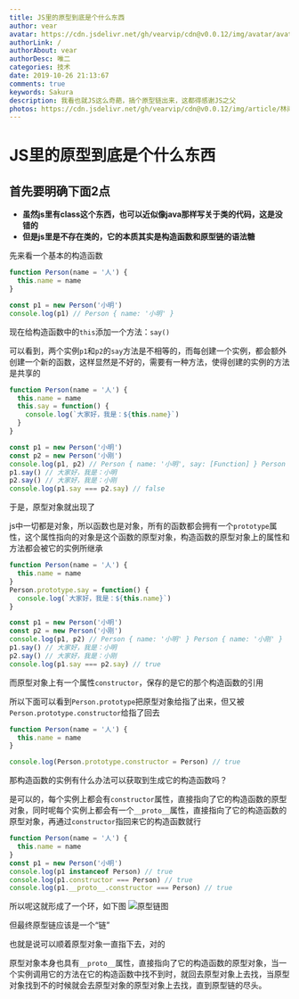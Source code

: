 ```yaml
---
title: JS里的原型到底是个什么东西
author: vear
avatar: https://cdn.jsdelivr.net/gh/vearvip/cdn@v0.0.12/img/avatar/avatar.webp
authorLink: /
authorAbout: vear
authorDesc: 唯二
categories: 技术
date: 2019-10-26 21:13:67
comments: true
keywords: Sakura
description: 我看也就JS这么奇葩，搞个原型链出来，这都得感谢JS之父
photos: https://cdn.jsdelivr.net/gh/vearvip/cdn@v0.0.12/img/article/林间精灵.webp
---
```

# JS里的原型到底是个什么东西
## 首先要明确下面2点
- **虽然js里有class这个东西，也可以近似像java那样写关于类的代码，这是没错的**
- **但是js里是不存在类的，它的本质其实是构造函数和原型链的语法糖**

先来看一个基本的构造函数
```javascript
function Person(name = '人') {
  this.name = name
}

const p1 = new Person('小明')
console.log(p1) // Person { name: '小明' }
```
现在给构造函数中的`this`添加一个方法：`say()`

可以看到，两个实例`p1`和`p2`的`say`方法是不相等的，而每创建一个实例，都会额外创建一个新的函数，这样显然是不好的，需要有一种方法，使得创建的实例的方法是共享的
```javascript
function Person(name = '人') {
  this.name = name
  this.say = function() {
    console.log(`大家好，我是：${this.name}`)
  }
}

const p1 = new Person('小明')
const p2 = new Person('小刚')
console.log(p1, p2) // Person { name: '小明', say: [Function] } Person { name: '小刚', say: [Function] }
p1.say() // 大家好，我是：小明
p2.say() // 大家好，我是：小刚
console.log(p1.say === p2.say) // false
```
于是，原型对象就出现了

js中一切都是对象，所以函数也是对象，所有的函数都会拥有一个`prototype`属性，这个属性指向的对象是这个函数的原型对象，构造函数的原型对象上的属性和方法都会被它的实例所继承
```javascript
function Person(name = '人') {
  this.name = name
}
Person.prototype.say = function() {
  console.log(`大家好，我是：${this.name}`)
}

const p1 = new Person('小明')
const p2 = new Person('小刚')
console.log(p1, p2) // Person { name: '小明' } Person { name: '小刚' }
p1.say() // 大家好，我是：小明
p2.say() // 大家好，我是：小刚
console.log(p1.say === p2.say) // true
```
而原型对象上有一个属性`constructor`，保存的是它的那个构造函数的引用

所以下面可以看到`Person.prototype`把原型对象给指了出来，但又被`Person.prototype.constructor`给指了回去
```javascript
function Person(name = '人') {
  this.name = name
}

console.log(Person.prototype.constructor = Person) // true
```
那构造函数的实例有什么办法可以获取到生成它的构造函数吗？

是可以的，每个实例上都会有`constructor`属性，直接指向了它的构造函数的原型对象，同时呢每个实例上都会有一个`__proto__`属性，直接指向了它的构造函数的原型对象，再通过`constructor`指回来它的构造函数就行
```javascript
function Person(name = '人') {
  this.name = name
}
const p1 = new Person('小明')
console.log(p1 instanceof Person) // true
console.log(p1.constructor === Person) // true
console.log(p1.__proto__.constructor === Person) // true
```
所以呢这就形成了一个环，如下图
![原型链图](https://timgsa.baidu.com/timg?image&quality=80&size=b9999_10000&sec=1572874561250&di=bdd5c3bf3912f86073d1180296d136d4&imgtype=0&src=http%3A%2F%2Fpic2.zhimg.com%2Fv2-cf7f60db0308ab9c581ea59496e733cd_b.jpg)
<!-- ![原型链图](./2019-10-26-JS里的原型到底是个什么东西/timg.jpeg) -->

但最终原型链应该是一个“链”

也就是说可以顺着原型对象一直指下去，对的

原型对象本身也具有`__proto__`属性，直接指向了它的构造函数的原型对象，当一个实例调用它的方法在它的构造函数中找不到时，就回去原型对象上去找，当原型对象找到不的时候就会去原型对象的原型对象上去找，直到原型链的尽头。